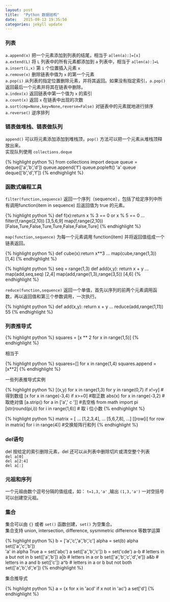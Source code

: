 ```yaml
---
layout: post
title:  "Python 数据结构"
date:   2015-09-12 19:35:50
categories: jekyll update
---
```

### 列表

`a.append(x)` 把一个元素添加到列表的结尾，相当于 `a[len(a):]=[x]`  
`a.extend(L)` 将 `L` 列表中的所有元素都添加到 `a` 列表中，相当于 `a[len(a):]=L`   
`a.insert(i,x)` 第 `i` 个位置插入元素 `x`    
`a.remove(x)` 删除链表中值为 `x` 的第一个元素  
`a.pop(i)` 从列表的指定位置删除元素，并将其返回。如果没有指定索引，`a.pop()` 返回最后一个元素并将其在链表中删除。  
`a.index(x)` 返回链表中第一个值为 `x` 的索引  
`a.count(x)` 返回 `x` 在链表中出现的次数  
`a.sort(cmp=None,key=None,reverse=False)` 对链表中的元素就地进行排序  
`a.reverse()` 逆序排列

### 链表做堆栈、链表做队列

`append()` 可以将元素添加添加到堆栈顶，`pop()` 方法可以把一个元素从堆栈顶释放出来。  
实现队列使用 `collections.deque`

{% highlight python %}
from collections import deque
queue = deque(['a','b','d'])
queue.append('f')
queue.popleft()
'a'
queue
deque(['b','d','f'])
{% endhighlight %}

### 函数式编程工具

`filter(function,sequence)` 返回一个序列（sequence），包括了给定序列中所有调用function(item in sequence) 后返回值为 true 的元素。

{% highlight python %}
def f(x):return x % 3 == 0 or x % 5 == 0
...
filter(f,range(2,10))
[3,5,6,9]
map(f,range(2,10))
[False,Ture,False,Ture,Ture,False,False,Ture]
{% endhighlight %}

`map(function,sequence)` 为每一个元素调用 function(item) 并将返回值组成一个链表返回。

{% highlight python %}
def cube(x):return x**3
...
map(cube,range(1,3))
[1,4]
{% endhighlight %}

{% highlight python %}
seq = range(1,3)
def add(x,y): return x + y
...
map(add,seq,seq)
[2,4]
map(add,range(1,3),range(3,5))
[4,6]
{% endhighlight %}

`reduce(function,sequence)` 返回一个单值，首先以序列的前两个元素调用函数，再以返回值和第三个参数调用，一次执行。

{% highlight python %}
def add(x,y): return x + y
...
reduce(add,range(1,11))
55
{% endhighlight %}


### 列表推导式

{% highlight python %}
squares = [x ** 2 for x in range(1,5)]
{% endhighlight %}

相当于

{% highlight python %}
squares=[]
for x in range(1,4)
	squares.append = [x**2]
{% endhighlight %}

一些列表推导式实例

{% highlight python %}
[(x,y) for x in range(1,3) for y in range(0,7) if x!=y]  # 得到数组
[x for x in range(-3,4) if x>=0]   #取正数
abs(x) for x in range(-3,2)   #取绝对值
[a.strip() for a in ['a','  c ']]  #去空格
from math import pi
[str(round(pi,i)) for i in range(1,6)]  # 取 i 位小数
{% endhighlight %}

{% highlight python %}
matrix = [
...    [1,2,3,4],
...    [5,6,7,8],
...]
[[row[i] for row in matrix] for i in range(4)]  #交换矩阵行和列
{% endhighlight %}


### del语句

del 按给定的索引删除元素，del 还可以从列表中删除切片或清空整个列表  
`del a[0]`  
`del a[2:4]`  
`del a[:]` 

### 元祖和序列

一个元祖由数个逗号分隔的值组成，如： `t=1,3,'a'` ,输出 `(1,3,'a')` 一对空括号可以创建空元祖。

### 集合

集合可以由 `{}` 或者 `set()` 函数创建，`set()` 为空集合。  
集合支持 union, intersection, difference, sysmmetric difference 等数学运算

{% highlight python %}
b = ['a','c','a','b','c'] 
alpha = set(b)
alpha
set(['a','c','b'])	 
'a' in alpha
True
a = set('abc')
a
set(['a','b','c'])
b = set('cde')
a-b  # letters in a but not in b
set(['a','b'])
a|b  # letters in a or b
set(['a','b','c','d','e'])
a&b  # letters in a and b 
set(['c'])
a^b  # letters in a or b but not both
set(['a','b','d','e'])
{% endhighlight %}

集合推导式

{% highlight python %}
a = {x for x in 'acd' if x not in 'ac'}
a
set['d'] 
{% endhighlight %}